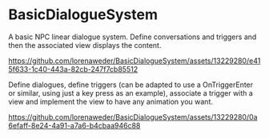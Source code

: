 # BasicDialogueSystem
A basic NPC linear dialogue system. Define conversations and triggers and then the associated view displays the content.

https://github.com/lorenaweder/BasicDialogueSystem/assets/13229280/e415f633-1c40-443a-82cb-247f7cb85512

Define dialogues, define triggers (can be adapted to use a OnTriggerEnter or similar, using just a key press as an example), associate a trigger with a view and implement the view to have any animation you want.

https://github.com/lorenaweder/BasicDialogueSystem/assets/13229280/0a6efaff-8e24-4a91-a7a6-b4cbaa946c88

